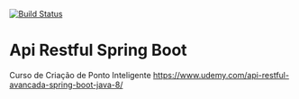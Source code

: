 [![Build Status](https://travis-ci.org/joaoverissimo/api-restful-spring-boot.svg?branch=master)](https://travis-ci.org/joaoverissimo/api-restful-spring-boot)

# Api Restful Spring Boot

Curso de Criação de Ponto Inteligente
https://www.udemy.com/api-restful-avancada-spring-boot-java-8/